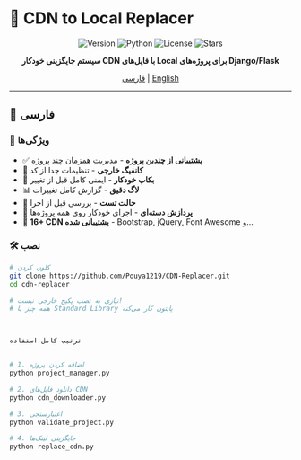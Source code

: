 # 🔄 CDN to Local Replacer

<div align="center">

![Version](https://img.shields.io/badge/version-2.0.0-blue.svg)
![Python](https://img.shields.io/badge/python-3.7+-green.svg)
![License](https://img.shields.io/badge/license-MIT-orange.svg)
![Stars](https://img.shields.io/github/stars/yourusername/cdn-replacer?style=social)

**سیستم جایگزینی خودکار CDN با فایل‌های Local برای پروژه‌های Django/Flask**

[فارسی](#-فارسی) | [English](#-english)

</div>

---

## 📖 فارسی

### 🎯 ویژگی‌ها

- ✅ **پشتیبانی از چندین پروژه** - مدیریت همزمان چند پروژه
- 🔧 **کانفیگ خارجی** - تنظیمات جدا از کد
- 💾 **بکاپ خودکار** - ایمنی کامل قبل از تغییر
- 📊 **لاگ دقیق** - گزارش کامل تغییرات
- 🧪 **حالت تست** - بررسی قبل از اجرا
- 🚀 **پردازش دسته‌ای** - اجرای خودکار روی همه پروژه‌ها
- 🔗 **16+ CDN پشتیبانی شده** - Bootstrap, jQuery, Font Awesome و...

### 🛠 نصب

```bash
# کلون کردن
git clone https://github.com/Pouya1219/CDN-Replacer.git
cd cdn-replacer

# نیازی به نصب پکیج خارجی نیست!
# همه چیز با Standard Library پایتون کار می‌کنه



ترتیب کامل استفاده


# 1. اضافه کردن پروژه
python project_manager.py

# 2. دانلود فایل‌های CDN
python cdn_downloader.py

# 3. اعتبارسنجی
python validate_project.py

# 4. جایگزینی لینک‌ها
python replace_cdn.py



